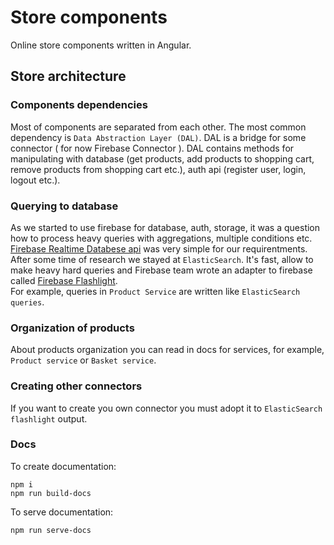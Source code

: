 # Store components

Online store components written in Angular.  

## Store architecture

### Components dependencies
Most of components are separated from each other. The most common dependency is `Data Abstraction Layer (DAL)`.
DAL is a bridge for some connector ( for now Firebase Connector ). DAL contains methods for manipulating with database 
(get products, add products to shopping cart, remove products from shopping cart etc.), auth api (register user, login, logout etc.).

### Querying to database
As we started to use firebase for database, auth, storage, it was a question how to process heavy queries with aggregations, multiple conditions etc. [Firebase Realtime Databese api](https://firebase.google.com/docs/database/) was very simple for our requirentments.  
After some time of research we stayed at `ElasticSearch`.
It's fast, allow to make heavy hard queries and Firebase team wrote an adapter to firebase called [Firebase Flashlight](https://github.com/firebase/flashlight).  
For example, queries in `Product Service` are written like `ElasticSearch queries`. 

### Organization of products
About products organization you can read in docs for services, for example, `Product service` or `Basket service`.

### Creating other connectors 
If you want to create you own connector you must adopt it to `ElasticSearch flashlight` output.

### Docs

To create documentation: 
```
npm i
npm run build-docs
```

To serve documentation: 
```
npm run serve-docs
```


